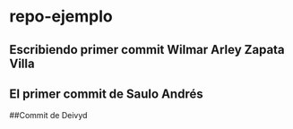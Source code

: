 # repo-ejemplo

## Escribiendo primer commit Wilmar Arley Zapata Villa

## El primer commit de Saulo Andrés

##Commit de Deivyd